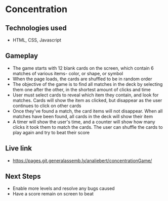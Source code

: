# Concentration

## Technologies used 
* HTML, CSS, Javascript

## Gameplay

* The game starts with 12 blank cards on the screen, which contain 6 matches of various items- color, or shape, or symbol 
* When the page loads, the cards are shuffled to be in random order
* The objective of the game is to find all matches in the deck by selecting them one after the other, in the shortest amount of clicks and time
* User must select cards to reveal which item they contain, and look for matches. Cards will show the item as clicked, but disappear as the user continues to click on other cards 
* Once they've found a match, the card items will not disappear. When all matches have been found, all cards in the deck will show their item
* A timer will show the user's time, and a counter will show how many clicks it took them to match the cards. The user can shuffle the cards to play again and try to beat their score

## Live link 
* https://pages.git.generalassemb.ly/analiebert/concentrationGame/


## Next Steps
* Enable more levels and resolve any bugs caused
* Have a score remain on screen to beat